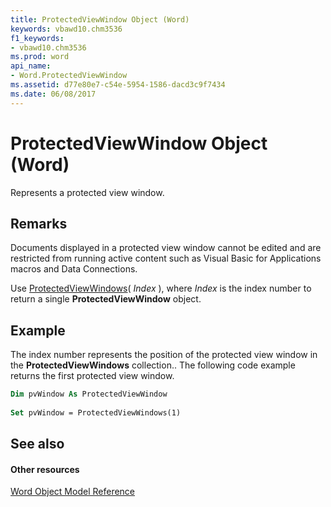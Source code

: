 ```yaml
---
title: ProtectedViewWindow Object (Word)
keywords: vbawd10.chm3536
f1_keywords:
- vbawd10.chm3536
ms.prod: word
api_name:
- Word.ProtectedViewWindow
ms.assetid: d77e80e7-c54e-5954-1586-dacd3c9f7434
ms.date: 06/08/2017
---
```



# ProtectedViewWindow Object (Word)

Represents a protected view window.


## Remarks

Documents displayed in a protected view window cannot be edited and are restricted from running active content such as Visual Basic for Applications macros and Data Connections.

Use [ProtectedViewWindows](protectedviewwindows-object-word.md)( _Index_ ), where _Index_ is the index number to return a single **ProtectedViewWindow** object.


## Example

The index number represents the position of the protected view window in the **ProtectedViewWindows** collection.. The following code example returns the first protected view window.


```vb
Dim pvWindow As ProtectedViewWindow 
 
Set pvWindow = ProtectedViewWindows(1) 

```


## See also


#### Other resources


[Word Object Model Reference](http://msdn.microsoft.com/library/be452561-b436-bb9b-6f94-3faa9a74a6fd%28Office.15%29.aspx)


